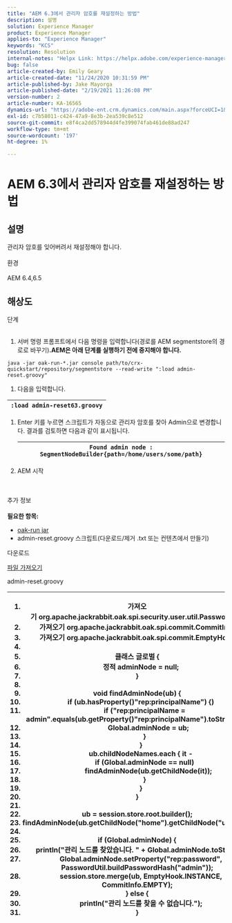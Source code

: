 ```yaml
---
title: "AEM 6.3에서 관리자 암호를 재설정하는 방법"
description: 설명
solution: Experience Manager
product: Experience Manager
applies-to: "Experience Manager"
keywords: "KCS"
resolution: Resolution
internal-notes: "Helpx Link: https://helpx.adobe.com/experience-manager/kb/How-to-reset-the-admin-password-in-AEM-6-3.html"
bug: false
article-created-by: Emily Geary
article-created-date: "11/24/2020 10:31:59 PM"
article-published-by: Jake Mayorga
article-published-date: "2/19/2021 11:26:08 PM"
version-number: 2
article-number: KA-16565
dynamics-url: "https://adobe-ent.crm.dynamics.com/main.aspx?forceUCI=1&pagetype=entityrecord&etn=knowledgearticle&id=278794d8-a42e-eb11-a813-000d3a593c3f"
exl-id: c7b58011-c424-47a9-8e3b-2ea539c8e512
source-git-commit: e8f4ca2dd578944d4fe399074fab461de88ad247
workflow-type: tm+mt
source-wordcount: '197'
ht-degree: 1%

---
```


# AEM 6.3에서 관리자 암호를 재설정하는 방법

## 설명


관리자 암호를 잊어버려서 재설정해야 합니다.
<br><br>환경<br><br>
AEM 6.4,6.5


## 해상도

단계<br><br>
1. 서버 명령 프롬프트에서 다음 명령을 입력합니다(경로를 AEM segmentstore의 경로로 바꾸기)<b>.AEM은 아래 단계를 실행하기 전에 중지해야 합니다.</b>

`java -jar oak-run-*.jar console path/to/crx-quickstart/repository/segmentstore --read-write ":load admin-reset.groovy"`
1. 다음을 입력합니다.



| `:load admin-reset63.groovy` |
| --- |


1. Enter 키를 누르면 스크립트가 자동으로 관리자 암호를 찾아 Admin으로 변경합니다.
결과를 검토하면 다음과 같이 표시됩니다.


   | `Found admin node : SegmentNodeBuilder{path=/home/users/some/path}` |
   | --- |
2. AEM 시작

<br><br>추가 정보<br><br>
<b>필요한 항목:</b>

- [oak-run jar](http://repo1.maven.org/maven2/org/apache/jackrabbit/oak-run/)
- admin-reset.groovy 스크립트(다운로드/제거 .txt 또는 컨텐츠에서 만들기)


다운로드

[파일 가져오기](https://helpx.adobe.com/content/dam/help/en/experience-manager/kb/How-to-reset-the-admin-password-in-AEM-6-3/_jcr_content/main-pars/download_section/download-1/admin-reset_groovy.txt "admin-reset.groovy.txt")

admin-reset.groovy


| <ol>   <li>가져오기</code> org.apache.jackrabbit.oak.spi.security.user.util.PasswordUtil</code></li>   <li>가져오기</code> org.apache.jackrabbit.oak.spi.commit.CommitInfo</code></li>   <li>가져오기</code> org.apache.jackrabbit.oak.spi.commit.EmptyHook</code></li>   <li> </li>   <li>클래스</code> 글로벌 {</code></li>   <li>    </code>정적</code> adminNode = </code>null</code>;</code></li>   <li>}</code></li>   <li> </li>   <li>void</code> findAdminNode(ub) {</code></li>   <li>    </code>if</code> (ub.hasProperty()</code>&quot;rep:principalName&quot;</code>) {)</code></li>   <li>        </code>if</code> (</code>&quot;rep:principalName = admin&quot;</code>.equals(ub.getProperty()</code>&quot;rep:principalName&quot;</code>).toString()) {</code></li>   <li>            </code>Global.adminNode = ub;</code></li>   <li>        </code>}</code></li>   <li>    </code>}</code></li>   <li>    </code>ub.childNodeNames.each { it -</code></li>   <li>        </code>if</code> (Global.adminNode == </code>null</code>)</code></li>   <li>            </code>findAdminNode(ub.getChildNode(it));</code></li>   <li>        </code>}</code></li>   <li>    </code>}</code></li>   <li>}</code></li>   <li> </li>   <li>ub = session.store.root.builder();</code></li>   <li>findAdminNode(ub.getChildNode(</code>&quot;home&quot;</code>).getChildNode(</code>&quot;users&quot;</code>));</code></li>   <li> </li>   <li>if</code> (Global.adminNode) {</code></li>   <li>    </code>println(</code>&quot;관리 노드를 찾았습니다. &quot;</code> + Global.adminNode.toString();</code></li>   <li>    </code>Global.adminNode.setProperty(</code>&quot;rep:password&quot;</code>, PasswordUtil.buildPasswordHash(</code>&quot;admin&quot;</code>));</code></li>   <li>    </code>session.store.merge(ub, EmptyHook.INSTANCE, CommitInfo.EMPTY);</code></li>   <li>} </code>else</code> {</code></li>   <li>    </code>println(</code>&quot;관리 노드를 찾을 수 없습니다.&quot;</code>);</code></li>   <li>}</code></li>  </ol> |
| --- |
